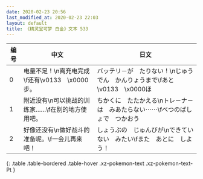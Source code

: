 ```yaml
---
date: 2020-02-23 20:56
last_modified_at: 2020-02-23 22:03
layout: default
title: 《精灵宝可梦 白金》文本 533
---
```

| 编号 | 中文 | 日文 |
| ---- | ---- | ---- |
| 0 | 电量不足！\n离充电完成\f还有\v0133　\x0000步。 | バッテリ－が　たりない！\nじゅうでん　かんりょうまで\fあと　\v0133　\x0000ほ |
| 1 | 附近没有\n可以挑战的训练家……\f在别的地方使用吧。 | ちかくに　たたかえる\nトレ－ナ－は　みあたらない⋯⋯\fべつのばしょで　つかおう |
| 2 | 好像还没有\n做好战斗的准备呢。\f一会儿再来吧！ | しょうぶの　じゅんびが\nできていない　みたい\fまた　あとに　しよう！ |
{: .table .table-bordered .table-hover .xz-pokemon-text .xz-pokemon-text-Pt }